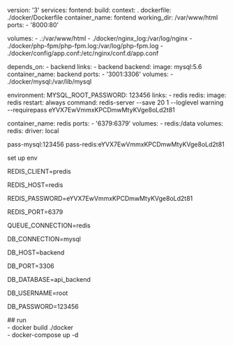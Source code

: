 <p>version: &#39;3&#39; services: fontend: build: context: . dockerfile: ./docker/Dockerfile container_name: fontend working_dir: /var/www/html ports: - &#39;8000:80&#39;</p>

<p>volumes: - .:/var/www/html - ./docker/nginx_log:/var/log/nginx - ./docker/php-fpm/php-fpm.log:/var/log/php-fpm.log - ./docker/config/app.conf:/etc/nginx/conf.d/app.conf</p>

<p>depends_on: - backend links: - backend backend: image: mysql:5.6 container_name: backend ports: - &#39;3001:3306&#39; volumes: - ./docker/mysql:/var/lib/mysql</p>

<p>environment: MYSQL_ROOT_PASSWORD: 123456 links: - redis redis: image: redis restart: always command: redis-server --save 20 1 --loglevel warning --requirepass eYVX7EwVmmxKPCDmwMtyKVge8oLd2t81</p>

<p>container_name: redis ports: - &#39;6379:6379&#39; volumes: - redis:/data volumes: redis: driver: local</p>

<p>pass-mysql:123456 pass-redis:eYVX7EwVmmxKPCDmwMtyKVge8oLd2t81</p>

<p>set up env</p>

<p>REDIS_CLIENT=predis</p>

<p>REDIS_HOST=redis</p>

<p>REDIS_PASSWORD=eYVX7EwVmmxKPCDmwMtyKVge8oLd2t81</p>

<p>REDIS_PORT=6379</p>

<p>QUEUE_CONNECTION=redis</p>

<p>DB_CONNECTION=mysql</p>

<p>DB_HOST=backend</p>

<p>DB_PORT=3306</p>

<p>DB_DATABASE=api_backend</p>

<p>DB_USERNAME=root</p>

<p>DB_PASSWORD=123456</p>
## run <br/>
- docker build ./docker <br/>
- docker-compose up -d
